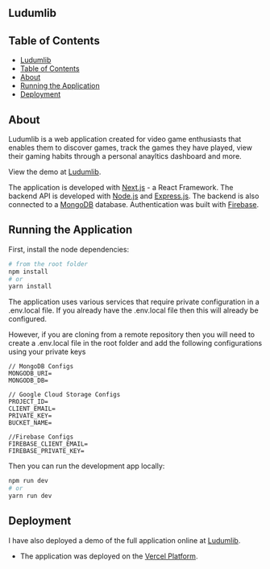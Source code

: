 ## Ludumlib

## Table of Contents

- [Ludumlib](#ludumlib)
- [Table of Contents](#table-of-contents)
- [About](#about)
- [Running the Application](#running-the-application)
- [Deployment](#deployment)

## About

Ludumlib is a web application created for video game enthusiasts that enables them to discover games, track the games they have played, view their gaming habits through a personal anayltics dashboard and more.

View the demo at [Ludumlib](https://ludumlib.vercel.app/).

The application is developed with [Next.js](https://nextjs.org/) - a React Framework. The backend API is developed with [Node.js](https://expressjs.com) and [Express.js](https://expressjs.com). The backend is also connected to a [MongoDB](https://mongodb.com) database.
Authentication was built with [Firebase](https://firebase.google.com/).

## Running the Application

First, install the node dependencies:

```bash
# from the root folder
npm install
# or
yarn install
```

The application uses various services that require private configuration in a .env.local file. If you already have the .env.local file then this will already be configured.

However, if you are cloning from a remote repository then you will need to create a .env.local file in the root folder and add the following configurations using your private keys

```
// MongoDB Configs
MONGODB_URI=
MONGODB_DB=

// Google Cloud Storage Configs
PROJECT_ID=
CLIENT_EMAIL=
PRIVATE_KEY=
BUCKET_NAME=

//Firebase Configs
FIREBASE_CLIENT_EMAIL=
FIREBASE_PRIVATE_KEY=
```

Then you can run the development app locally:

```bash
npm run dev
# or
yarn run dev
```

## Deployment

I have also deployed a demo of the full application online at [Ludumlib](https://ludumlib.vercel.app/).

- The application was deployed on the [Vercel Platform](https://vercel.com/).
